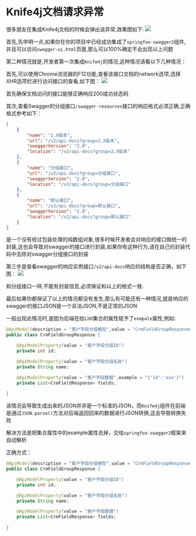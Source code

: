 # Knife4j文档请求异常

很多朋友在集成Knife4j文档的时候会弹出该异常,效果图如下:
![](/knife4j/images/faq/knife4j-error.png)

首先,先申明一点,如果你在你的项目中已经成功集成了`springfox-swagger2`组件,并且可以访问`swagger-ui.html`页面,那么可以100%确定不会出现以上问题


第二种情况就是,开发者第一次集成`Knife4j`的情况,这种情况请看以下几种情况：


首先,可以使用Chrome浏览器的F12功能,查看该接口文档的network选项,选择XHR选项栏进行访问接口的查看,如下图：
![](/knife4j/images/faq/network.png)

首先确保文档访问的接口能够正确响应200成功状态码


其次,查看Swagger的分组接口`/swagger-resources`接口的响应格式必须正确,正确格式参考如下：
```json
[
    {
        "name": "2.X版本",
        "url": "/v2/api-docs?group=2.X版本",
        "swaggerVersion": "2.0",
        "location": "/v2/api-docs?group=2.X版本"
    },
    {
        "name": "分组接口",
        "url": "/v2/api-docs?group=分组接口",
        "swaggerVersion": "2.0",
        "location": "/v2/api-docs?group=分组接口"
    },
    {
        "name": "默认接口",
        "url": "/v2/api-docs?group=默认接口",
        "swaggerVersion": "2.0",
        "location": "/v2/api-docs?group=默认接口"
    }
]
```

是一个没有经过包装处理的纯数组对象,很多时候开发者会对响应的接口做统一的封装,这也会导致对swagger的接口进行封装,如果你有这种行为,请在自己的封装代码中去除对swagger分组接口的封装


第三步是查看swagger的响应实例接口`/v2/api-docs`响应的结构是否正确，如下图：
![](/knife4j/images/faq/v2api.png)

和分组接口一样,不能有封装信息,必须保证和以上的格式一致.

最后如果你都保证了以上的情况都没有发生,那么有可能还有一种情况,就是响应的swagger的接口JSON是一个非法JSON,不是正常的JSON


一般出现此情况时,是因为后端在给List集合的属性赋予了`exmpale`属性,例如:

```java
@ApiModel(description = "客户字段分组模型",value = "CrmFieldGroupResponse")
public class CrmFieldGroupResponse {

    @ApiModelProperty(value = "客户字段分组ID")
    private int id;

    @ApiModelProperty(value = "客户字段分组名称")
    private String name;

    @ApiModelProperty(value = "客户字段数据",example = "{'id':'xxx'}")
    private List<CrmFieldResponse> fields;
    
}
```

该情况会导致生成出来的JSON并非是一个标准的JSON，而`Knife4j`组件在前端是通过`JSON.parse()`方法对后端返回回来的数据进行JSON转换,这会导致转换失败

解决方法是把集合属性中的example属性去掉，交给`springfox-swagger2`框架来自动解析

正确方式：

```java
@ApiModel(description = "客户字段分组模型",value = "CrmFieldGroupResponse")
public class CrmFieldGroupResponse {

    @ApiModelProperty(value = "客户字段分组ID")
    private int id;

    @ApiModelProperty(value = "客户字段分组名称")
    private String name;

    @ApiModelProperty(value = "客户字段数据")
    private List<CrmFieldResponse> fields;
    
}
```







 
 
 